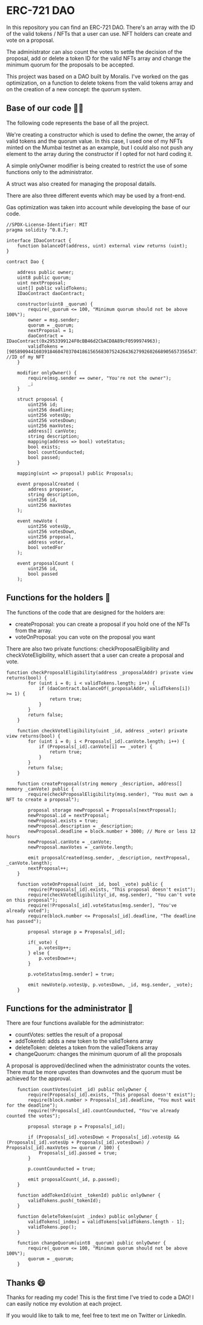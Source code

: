 # ERC-721 DAO

In this repository you can find an ERC-721 DAO. There's an array with the ID of the valid tokens / NFTs that a user can use. NFT holders can create and vote on a proposal.

The administrator can also count the votes to settle the decision of the proposal, add or delete a token ID for the valid NFTs array and change the minimum quorum for the proposals to be accepted.

This project was based on a DAO built by Moralis. I've worked on the gas optimization, on a function to delete tokens from the valid tokens array and on the creation of a new concept: the quorum system.

## Base of our code 👨‍💻

The following code represents the base of all the project.

We're creating a constructor which is used to define the owner, the array of valid tokens and the quorum value. In this case, I used one of my NFTs minted on the Mumbai testnet as an example, but I could also not push any element to the array during the constructor if I opted for not hard coding it.

A simple onlyOwner modifier is being created to restrict the use of some functions only to the administrator.

A struct was also created for managing the proposal datails.

There are also three different events which may be used by a front-end.

Gas optimization was taken into account while developing the base of our code.

```
//SPDX-License-Identifier: MIT
pragma solidity ^0.8.7;

interface IDaoContract {
    function balanceOf(address, uint) external view returns (uint);
}

contract Dao {

    address public owner;
    uint8 public quorum;
    uint nextProposal;
    uint[] public validTokens;
    IDaoContract daoContract;

    constructor(uint8 _quorum) {
        require(_quorum <= 100, "Minimum quorum should not be above 100%");
        owner = msg.sender;
        quorum = _quorum;
        nextProposal = 1;
        daoContract = IDaoContract(0x2953399124F0cBB46d2CbACD8A89cF0599974963);
        validTokens = [90589094416039184604703704186156568307524264362799260266890565735654715555850]; //ID of my NFT
    }

    modifier onlyOwner() {
        require(msg.sender == owner, "You're not the owner");
        _;
    }

    struct proposal {
        uint256 id;
        uint256 deadline;
        uint256 votesUp;
        uint256 votesDown;
        uint256 maxVotes;
        address[] canVote;
        string description;        
        mapping(address => bool) voteStatus;
        bool exists;
        bool countCounducted;
        bool passed;
    }

    mapping(uint => proposal) public Proposals;

    event proposalCreated (
        address proposer,
        string description,
        uint256 id,
        uint256 maxVotes
    );

    event newVote (
        uint256 votesUp,
        uint256 votesDown,
        uint256 proposal,
        address voter,
        bool votedFor
    );

    event proposalCount (
        uint256 id,
        bool passed
    );
```

## Functions for the holders 🏃

The functions of the code that are designed for the holders are:
* createProposal: you can create a proposal if you hold one of the NFTs from the array.
* voteOnProposal: you can vote on the proposal you want

There are also two private functions: checkProposalEligibility and checkVoteEligibility, which assert that a user can create a proposal and vote.

```
function checkProposalEligibility(address _proposalAddr) private view returns(bool) {
        for (uint i = 0; i < validTokens.length; i++) {
            if (daoContract.balanceOf(_proposalAddr, validTokens[i]) >= 1) {
                return true;
            }
        }
        return false;
    }

    function checkVoteEligibility(uint _id, address _voter) private view returns(bool) {
        for (uint i = 0; i < Proposals[_id].canVote.length; i++) {
            if (Proposals[_id].canVote[i] == _voter) {
                return true;
            }
        }
        return false;
    }

    function createProposal(string memory _description, address[] memory _canVote) public {
        require(checkProposalEligibility(msg.sender), "You must own a NFT to create a proposal");

        proposal storage newProposal = Proposals[nextProposal];
        newProposal.id = nextProposal;
        newProposal.exists = true;
        newProposal.description = _description;
        newProposal.deadline = block.number + 3000; // More or less 12 hours
        newProposal.canVote = _canVote;
        newProposal.maxVotes = _canVote.length;

        emit proposalCreated(msg.sender, _description, nextProposal, _canVote.length);
        nextProposal++;
    }

    function voteOnProposal(uint _id, bool _vote) public {
        require(Proposals[_id].exists, "This proposal doesn't exist");
        require(checkVoteEligibility(_id, msg.sender), "You can't vote on this proposal");
        require(!Proposals[_id].voteStatus[msg.sender], "You've already voted");
        require(block.number <= Proposals[_id].deadline, "The deadline has passed");

        proposal storage p = Proposals[_id];

        if(_vote) {
            p.votesUp++;
        } else {
            p.votesDown++;
        }

        p.voteStatus[msg.sender] = true;

        emit newVote(p.votesUp, p.votesDown, _id, msg.sender, _vote);
    }
```

## Functions for the administrator 👑

There are four functions available for the administrator:
* countVotes: settles the result of a proposal
* addTokenId: adds a new token to the validTokens array
* deleteToken: deletes a token from the valiedTokens array
* changeQuorum: changes the minimum quorum of all the proposals

A proposal is approved/declined when the administrator counts the votes. There must be more upvotes than downvotes and the quorum must be achieved for the approval.

```
    function countVotes(uint _id) public onlyOwner {
        require(Proposals[_id].exists, "This proposal doesn't exist");
        require(block.number > Proposals[_id].deadline, "You must wait for the deadline");
        require(!Proposals[_id].countCounducted, "You've already counted the votes");

        proposal storage p = Proposals[_id];

        if (Proposals[_id].votesDown < Proposals[_id].votesUp && (Proposals[_id].votesUp + Proposals[_id].votesDown) / Proposals[_id].maxVotes >= quorum / 100) {
            Proposals[_id].passed = true; 
        }

        p.countCounducted = true;

        emit proposalCount(_id, p.passed);
    }

    function addTokenId(uint _tokenId) public onlyOwner {
        validTokens.push(_tokenId);
    }

    function deleteToken(uint _index) public onlyOwner {
        validTokens[_index] = validTokens[validTokens.length - 1];
        validTokens.pop();
    }

    function changeQuorum(uint8 _quorum) public onlyOwner {
        require(_quorum <= 100, "Minimum quorum should not be above 100%");
        quorum = _quorum;
    }
```

## Thanks 😄

Thanks for reading my code! This is the first time I've tried to code a DAO! I can easily notice my evolution at each project.

If you would like to talk to me, feel free to text me on Twitter or LinkedIn.